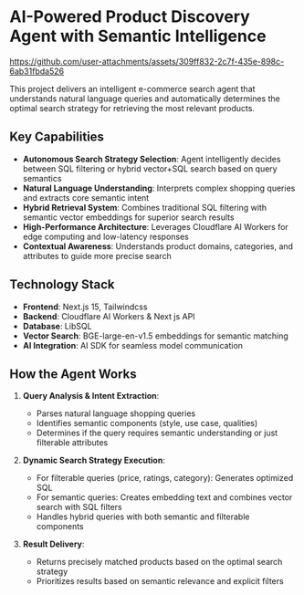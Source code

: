 # AI-Powered Product Discovery Agent with Semantic Intelligence

https://github.com/user-attachments/assets/309ff832-2c7f-435e-898c-6ab31fbda526

This project delivers an intelligent e-commerce search agent that understands natural language queries and automatically determines the optimal search strategy for retrieving the most relevant products.

## Key Capabilities

- **Autonomous Search Strategy Selection**: Agent intelligently decides between SQL filtering or hybrid vector+SQL search based on query semantics
- **Natural Language Understanding**: Interprets complex shopping queries and extracts core semantic intent
- **Hybrid Retrieval System**: Combines traditional SQL filtering with semantic vector embeddings for superior search results
- **High-Performance Architecture**: Leverages Cloudflare AI Workers for edge computing and low-latency responses
- **Contextual Awareness**: Understands product domains, categories, and attributes to guide more precise search

## Technology Stack

- **Frontend**: Next.js 15, Tailwindcss
- **Backend**: Cloudflare AI Workers & Next js API
- **Database**: LibSQL
- **Vector Search**: BGE-large-en-v1.5 embeddings for semantic matching
- **AI Integration**: AI SDK for seamless model communication

## How the Agent Works

1. **Query Analysis & Intent Extraction**:
   - Parses natural language shopping queries
   - Identifies semantic components (style, use case, qualities)
   - Determines if the query requires semantic understanding or just filterable attributes

2. **Dynamic Search Strategy Execution**:
   - For filterable queries (price, ratings, category): Generates optimized SQL
   - For semantic queries: Creates embedding text and combines vector search with SQL filters
   - Handles hybrid queries with both semantic and filterable components

3. **Result Delivery**:
   - Returns precisely matched products based on the optimal search strategy
   - Prioritizes results based on semantic relevance and explicit filters

